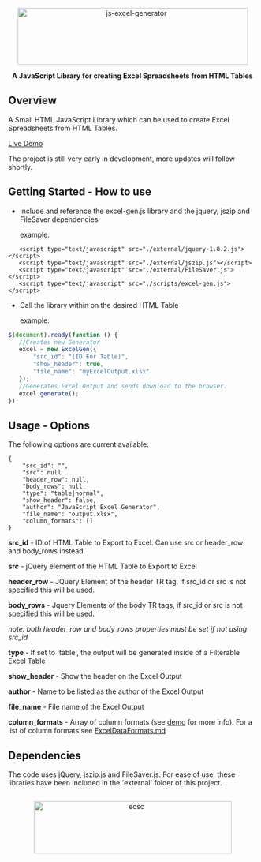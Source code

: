 <p align="center">
 <img width="467px" height="115" alt="js-excel-generator" src="https://i.imgur.com/Xw7Xfnv.png"/> 
</p>
<p align="center"> 
<b>A JavaScript Library for creating Excel Spreadsheets from HTML Tables</b>
</p>

## Overview
A Small HTML JavaScript Library which can be used to create Excel Spreadsheets 
from HTML Tables.  

[Live Demo](https://rawgit.com/ecscstatsconsulting/js-excel-generator/master/demo.htm)

The project is still very early in development, more updates will follow shortly.

## Getting Started - How to use

 - Include and reference the excel-gen.js library and the jquery, jszip and FileSaver dependencies
 
    example:
 ```
    <script type="text/javascript" src="./external/jquery-1.8.2.js"></script>
    <script type="text/javascript" src="./external/jszip.js"></script>
    <script type="text/javascript" src="./external/FileSaver.js"></script>
    <script type="text/javascript" src="./scripts/excel-gen.js"></script>
 ```
 - Call the library within on the desired HTML Table
    
    example:
    
 ```javascript
 $(document).ready(function () {
    //Creates new Generator
    excel = new ExcelGen({
        "src_id": "[ID For Table]",
        "show_header": true,
        "file_name": "myExcelOutput.xlsx"
    });
    //Generates Excel Output and sends download to the browser.
    excel.generate();
});
 ```
 
## Usage - Options
The following options are current available:
```
{
    "src_id": "",
    "src": null
    "header_row": null,
    "body_rows": null,
    "type": "table|normal",
    "show_header": false,
    "author": "JavaScript Excel Generator",
    "file_name": "output.xlsx",
    "column_formats": []
}
```

**src_id** - ID of HTML Table to Export to Excel.  Can use src or header_row and body_rows instead.

**src** - jQuery element of the HTML Table to Export to Excel

**header_row** - JQuery Element of the header TR tag, if src_id or src is not specified this will be used.

**body_rows** - Jquery Elements of the body TR tags, if src_id or src is not specified this will be used.

*note: both header_row and body_rows properties must be set if not using src_id*

**type** - If set to 'table', the output will be generated inside of a Filterable Excel Table

**show_header** - Show the header on the Excel Output

**author** - Name to be listed as the author of the Excel Output

**file_name** - File name of the Excel Output

**column_formats** - Array of column formats (see [demo](https://rawgit.com/ecscstatsconsulting/js-excel-generator/master/demo.htm) for more info).  For a list of column formats see [ExcelDataFormats.md](ExcelDataFormats.md)

## Dependencies
The code uses jQuery, jszip.js and FileSaver.js.  For ease of use, these libraries 
have been included in the 'external' folder of this project.

##

<p align="center">
 <img width="401px" height="106" alt="ecsc" src="https://i.imgur.com/SzVdycv.png"/> 
</p>
